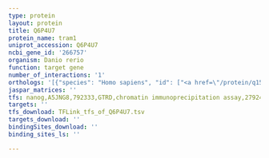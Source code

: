 ```yaml
---
type: protein
layout: protein
title: Q6P4U7
protein_name: tram1
uniprot_accession: Q6P4U7
ncbi_gene_id: '266757'
organism: Danio rerio
function: target gene
number_of_interactions: '1'
orthologs: '[{"species": "Homo sapiens", "id": ["<a href=\"/protein/q15629\">Q15629</a>"]}, {"species": "Mus musculus", "id": ["<a href=\"/protein/q91v04\">Q91V04</a>"]}, {"species": "Rattus norvegicus", "id": ["Q5XI41"]}, {"species": "Drosophila melanogaster", "id": ["<a href=\"/protein/q9w5c2\">Q9W5C2</a>"]}, {"species": "Caenorhabditis elegans", "id": ["<a href=\"/protein/q9xxk7\">Q9XXK7</a>"]}]'
jaspar_matrices: ''
tfs: nanog,A5JNG8,792333,GTRD,chromatin immunoprecipitation assay,27924024%5Buid%5D,No
targets: ''
tfs_download: TFLink_tfs_of_Q6P4U7.tsv
targets_download: ''
bindingSites_download: ''
binding_sites_ls: ''

---
```

